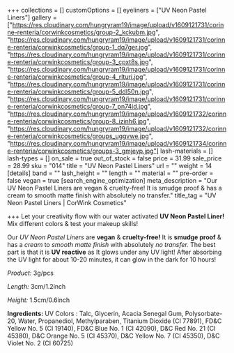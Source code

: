 +++
collections = []
customOptions = []
eyeliners = ["UV Neon Pastel Liners"]
gallery = ["https://res.cloudinary.com/hungryram19/image/upload/v1609121731/corinne-renteria/corwinkcosmetics/group-2_kckubm.jpg", "https://res.cloudinary.com/hungryram19/image/upload/v1609121731/corinne-renteria/corwinkcosmetics/group-1_dq7ger.jpg", "https://res.cloudinary.com/hungryram19/image/upload/v1609121731/corinne-renteria/corwinkcosmetics/group-3_cpxt8s.jpg", "https://res.cloudinary.com/hungryram19/image/upload/v1609121731/corinne-renteria/corwinkcosmetics/group-4_rlturi.jpg", "https://res.cloudinary.com/hungryram19/image/upload/v1609121731/corinne-renteria/corwinkcosmetics/group-5_ddl50n.jpg", "https://res.cloudinary.com/hungryram19/image/upload/v1609121731/corinne-renteria/corwinkcosmetics/group-7_pn74id.jpg", "https://res.cloudinary.com/hungryram19/image/upload/v1609121732/corinne-renteria/corwinkcosmetics/group-8_izinh6.jpg", "https://res.cloudinary.com/hungryram19/image/upload/v1609121732/corinne-renteria/corwinkcosmetics/groups_uggvwe.jpg", "https://res.cloudinary.com/hungryram19/image/upload/v1609121734/corinne-renteria/corwinkcosmetics/groups-3_gmjeyp.jpg"]
lash-materials = []
lash-types = []
on_sale = true
out_of_stock = false
price = 31.99
sale_price = 28.99
sku = "014"
title = "UV Neon Pastel Liners"
url = ""
weight = 14
[details]
band = ""
lash_height = ""
length = ""
material = ""
pre-order = false
vegan = true
[search_engine_optimization]
meta_description = "Our UV Neon Pastel Liners are vegan & cruelty-free! It is smudge proof & has a cream to smooth matte finish with absolutely no transfer."
title_tag = "UV Neon Pastel Liners | CorWink Cosmetics"

+++
Let your creativity flow with our water activated **UV Neon Pastel Liner!** Mix different colors & test your makeup skills!

Our _UV Neon Pastel Liners_ are **vegan** & **cruelty-free!** It is **smudge proof** & has a _cream_ to _smooth matte finish_ with absolutely _no transfer._ The best part is that it is **UV reactive** as It glows under any UV light! After absorbing the UV light for about 10-20 minutes, it can glow in the dark for 10 hours!

_Product:_ 3g/pcs

_Length:_ 3cm/1.2inch

_Height:_ 1.5cm/0.6inch

**Ingredients:** UV Colors : Talc, Glycerin, Acacia Senegal Gum, Polysorbate-20, Water, Propanediol, Methylparaben, Titanium Dioxide (CI 77891), FD&C Yellow No. 5 (CI 19140), FD&C Blue No. 1 (CI 42090), D&C Red No. 21 (CI 45380), D&C Orange No. 5 (CI 45370), D&C Yellow No. 7 (CI 45350), D&C Violet No. 2 (CI 60725)